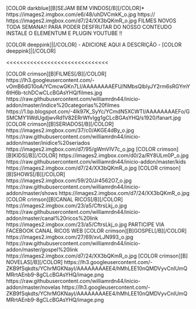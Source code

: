 

<channels>
<channel>
<name>[COLOR darkblue][B]SEJAM BEM VINDOS[/B][/COLOR]</name>*
<thumbnail>https://images2.imgbox.com/e6/48/uhDVCmkK_o.jpg</thumbnail>
<externallink>https://</externallink>
<fanart>https://images2.imgbox.com/d7/24/XX3bQKmR_o.jpg</fanart>
<info>FILMES NOVOS TODA SEMANA!! PARA PODER DESFRUTAR DO NOSSO CONTEUDO INSTALE O ELEMENTUM E PLUGIN YOUTUBE !!<info>


[COLOR deeppink]|[/COLOR] - ADICIONE AQUI A DESCRIÇÃO - [COLOR deeppink]|[/COLOR]</info>
</channel>
</channels>

<<<<<<<<<<<<<<<<<<<<<<<<<<<<<<


<channels>
<channel>
<name>[COLOR crimson][B]FILMES[/B][/COLOR]</name>
<thumbnail>https://lh3.googleusercontent.com/-vOmB6dG10oA/YCmcwGKn7LI/AAAAAAAAEFU/NMbsQlbIyJY2rm6sRGYmY6tH6b-tchDCwCLcBGAsYHQ/filmes.jpg</thumbnail>
<externallink>https://raw.githubusercontent.com/williamrdn44/inicio-addon/master/indice%20categorias%20filmes</externallink>
<fanart>https://1.bp.blogspot.com/-4lk97K_SyYc/YCmdN5XCWTI/AAAAAAAAEFo/GSMCMY1IWdUgdjwvRd1V82ERrWfvIgg1gCLcBGAsYHQ/s1920/fanart.jpg</fanart>
<info>
</channel>


<channel>
<name>[COLOR crimson][B]SERIADOS[/B][/COLOR]</name>
<thumbnail>https://images2.imgbox.com/37/c0/AKGE4dBy_o.jpg</thumbnail>
<externallink>https://raw.githubusercontent.com/williamrdn44/inicio-addon/master/inidice%20seriados</externallink>
<fanart>https://images2.imgbox.com/d7/95/gWmVIV7c_o.jpg</fanart>
<info>
</channel>
 
 
 
 
 


<channel>
<name>[COLOR crimson][B]KIDS[/B][/COLOR]</name>
<thumbnail>https://images2.imgbox.com/d0/2a/RY8ULm0P_o.jpg</thumbnail>
<externallink>https://raw.githubusercontent.com/williamrdn44/inicio-addon/master/kids</externallink>
<fanart>https://images2.imgbox.com/d7/24/XX3bQKmR_o.jpg</fanart>
</channel>


<channel>
<name>[COLOR crimson][B]SHOWS[/B][/COLOR]</name>
<thumbnail>https://images2.imgbox.com/59/20/Jr4562O7_o.jpg</thumbnail>
<externallink>https://raw.githubusercontent.com/williamrdn44/inicio-addon/master/shows</externallink>
<fanart>https://images2.imgbox.com/d7/24/XX3bQKmR_o.jpg</fanart>
</channel>
 
 
<channels>
<channel>
<name>[COLOR crimson][B]CANAL RICOS[/B][/COLOR]</name>
<thumbnail>https://images2.imgbox.com/23/a5/CftrsLkj_o.jpg</thumbnail>
<externallink>https://raw.githubusercontent.com/williamrdn44/inicio-addon/master/canal%20ricos%20link</externallink>
<fanart>https://images2.imgbox.com/23/a5/CftrsLkj_o.jpg</fanart>
<info>PARTICIPE VIA FACEBOOK CANAL RICOS WEB<info>
<info>
</channel>
</channels>
 
<channel>
<name>[COLOR crimson][B]GOSPEL[/B][/COLOR]</name>
<thumbnail>https://images2.imgbox.com/27/69/xvLJN993_o.jpg</thumbnail>
<externallink>https://raw.githubusercontent.com/williamrdn44/inicio-addon/master/gospel%20link</externallink>
<fanart>https://images2.imgbox.com/d7/24/XX3bQKmR_o.jpg</fanart>
</channel>

 


<channels>
<channel>
<name>[COLOR crimson][B] NOVELAS[/B][/COLOR]</name>
<thumbnail>https://lh3.googleusercontent.com/-ZKB9fSqkdts/YChrMGKNayI/AAAAAAAAEE4/hMhLEE10nQMDVyvCnIUmQMRrtAEnb9-8gCLcBGAsYHQ/image.png</thumbnail>
<externallink>https://raw.githubusercontent.com/williamrdn44/inicio-addon/master/novelas</externallink>
<fanart>https://lh3.googleusercontent.com/-ZKB9fSqkdts/YChrMGKNayI/AAAAAAAAEE4/hMhLEE10nQMDVyvCnIUmQMRrtAEnb9-8gCLcBGAsYHQ/image.png</fanart>
<info>



